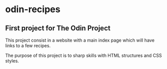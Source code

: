 # odin-recipes
## First project for The Odin Project
This project consist in a website with a main index page which will have links to a few recipes.

The purpose of this project is to sharp skills with HTML structures and CSS styles.    